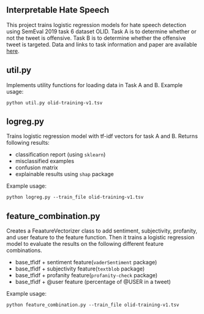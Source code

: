 Interpretable Hate Speech
--------------------------------------------
This project trains logistic regression models for hate speech detection 
using SemEval 2019 task 6 dataset OLID. Task A is to determine whether or not
the tweet is offensive. Task B is to determine whether the offensive tweet is targeted.
Data and links to task information and paper are available 
[here](https://sites.google.com/site/offensevalsharedtask/offenseval2019).

## util.py
Implements utility functions for loading data in
Task A and B. 
Example usage:

`python util.py olid-training-v1.tsv`
## logreg.py
Trains logistic regression model with tf-idf
vectors for task A and B.
Returns following results:
* classification report (using `sklearn`)
* misclassified examples
* confusion matrix
* explainable results using `shap` package

Example usage:

`python logreg.py --train_file olid-training-v1.tsv`

## feature_combination.py
Creates a FeaatureVectorizer class to add sentiment,
subjectivity, profanity, and user feature 
to the feature function. Then it trains a logistic
regression model to evaluate the results on
the following different feature combinations.
* base_tfidf + sentiment feature(`vaderSentiment` package)
* base_tfidf + subjectivity feature(`textblob` package)
* base_tfidf + profanity feature(`profanity-check` package)
* base_tfidf + @user feature (percentage of @USER in a tweet)

Example usage:

`python feature_combination.py --train_file olid-training-v1.tsv`
